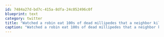 ```yaml
---
id: 7484a27d-bd7c-415a-8dfa-24c052496c0f
blueprint: text
category: twitter
title: "Watched a robin eat 100s of dead millipedes that a neighbor killed with pesticide. Suddenly BP isn't the only one destroying the planet."
caption: "Watched a robin eat 100s of dead millipedes that a neighbor killed with pesticide. Suddenly BP isn't the only one destroying the planet."
---
```

